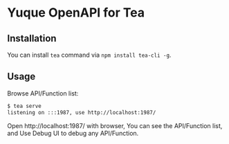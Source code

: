 # Yuque OpenAPI for Tea

## Installation

You can install `tea` command via `npm install tea-cli -g`.

## Usage

Browse API/Function list:

```sh
$ tea serve
listening on :::1987, use http://localhost:1987/
```

Open http://localhost:1987/ with browser, You can see the API/Function list, and Use Debug UI to debug any API/Function.
